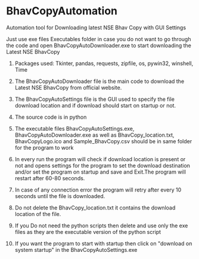 # BhavCopyAutomation

Automation tool for Downloading latest NSE Bhav Copy with GUI Settings

Just use exe files Executables folder in case you do not want to go through the code and open BhavCopyAutoDownloader.exe to start downloading the Latest NSE BhavCopy

1. Packages used: Tkinter, pandas, requests, zipfile, os, pywin32, winshell, Time


2. The BhavCopyAutoDownloader file is the main code to download the Latest NSE BhavCopy from official website.


3. The BhavCopyAutoSettings file is the GUI used to specify the file download location and if download should start on startup or not.


4. The source code is in python


5. The executable files BhavCopyAutoSettings.exe, BhavCopyAutoDownloader.exe as well as BhavCopy_location.txt, BhavCopyLogo.ico and
   Sample_BhavCopy.csv should be in same folder for the program to work


6. In every run the program will check if download location is present or not and opens settings for the program to set the download destination and/or set the program on startup and save and Exit.The program will restart after 60-80 seconds.


7. In case of any connection error the program will retry after every 10 seconds until the file is downloaded.


8. Do not delete the BhavCopy_location.txt it contains the download location of the file.


9. If you Do not need the python scripts then delete and use only the exe files as they are the executable version of the python script


10. If you want the program to start with startup then click on "download on system startup" in the BhavCopyAutoSettings.exe